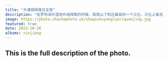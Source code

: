 ```yaml
---
title: "大漠胡杨落日全景"
description: "在罗布淖尔湿地外缘探索的时候，我爬山了附近最高的一个沙丘，沙丘上毫无人类活动的痕迹，我发现沙丘下有4棵并排的胡杨树正面朝落日。于是我用包围曝光和全景接片的方式拍下了这幅画面。恰如沙丘环抱着胡杨，一起看着太阳落下。"
image: https://photo.chachaphoto.uk/shaqiuhuyangluoriquanjing.jpg
featured: true
date: 2023-10-26
albums: xinjiang
---
```


## This is the full description of the photo.
